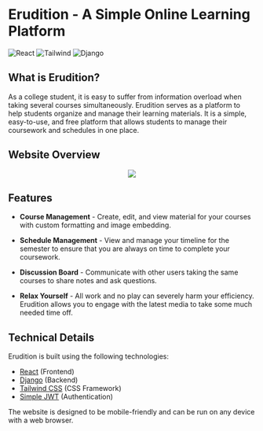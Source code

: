 # Erudition - A Simple Online Learning Platform

![React](https://img.shields.io/badge/React-orange)
![Tailwind](https://img.shields.io/badge/Tailwind-lightgreen)
![Django](https://img.shields.io/badge/Django-blue)

## What is Erudition?

As a college student, it is easy to suffer from information overload when taking several courses simultaneously. Erudition serves as a platform to help students organize and manage their learning materials. It is a simple, easy-to-use, and free platform that allows students to manage their coursework and schedules in one place.

## Website Overview

<p align="center">
    <img src="website.png">
</p>

## Features

- **Course Management** - Create, edit, and view material for your courses with custom formatting and image embedding.

- **Schedule Management** - View and manage your timeline for the semester to ensure that you are always on time to complete your coursework.

- **Discussion Board** - Communicate with other users taking the same courses to share notes and ask questions.

- **Relax Yourself** - All work and no play can severely harm your efficiency. Erudition allows you to engage with the latest media to take some much needed time off.

## Technical Details

Erudition is built using the following technologies:

- [React](https://reactjs.org/) (Frontend)
- [Django](https://www.djangoproject.com/) (Backend)
- [Tailwind CSS](https://tailwindcss.com/) (CSS Framework)
- [Simple JWT](https://django-rest-framework-simplejwt.readthedocs.io/en/latest/) (Authentication)

The website is designed to be mobile-friendly and can be run on any device with a web browser.
